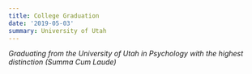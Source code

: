 ```yaml
---
title: College Graduation
date: '2019-05-03'
summary: University of Utah
---
```


*Graduating from the University of Utah in Psychology with the highest distinction (Summa Cum Laude)*
    


